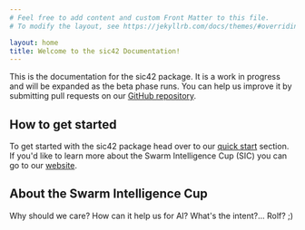 ```yaml
---
# Feel free to add content and custom Front Matter to this file.
# To modify the layout, see https://jekyllrb.com/docs/themes/#overriding-theme-defaults

layout: home
title: Welcome to the sic42 Documentation!
---
```


This is the documentation for the sic42 package. It is a work in progress and will be expanded as the beta phase runs. You can help us improve it by submitting pull requests on our [GitHub repository](https://github.com/lab42-global/sic42-doc).

## How to get started

To get started with the sic42 package head over to our [quick start](/quick-start/) section. If you'd like to learn more about the Swarm Intelligence Cup (SIC) you can go to our [website](https://lab42.global/sic/).

## About the Swarm Intelligence Cup

Why should we care? How can it help us for AI? What's the intent?... Rolf? ;)
